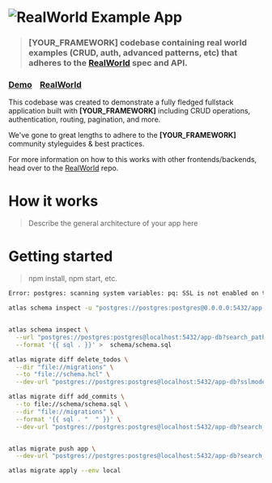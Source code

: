 # ![RealWorld Example App](logo.png)

> ### [YOUR_FRAMEWORK] codebase containing real world examples (CRUD, auth, advanced patterns, etc) that adheres to the [RealWorld](https://github.com/gothinkster/realworld) spec and API.


### [Demo](https://demo.realworld.io/)&nbsp;&nbsp;&nbsp;&nbsp;[RealWorld](https://github.com/gothinkster/realworld)


This codebase was created to demonstrate a fully fledged fullstack application built with **[YOUR_FRAMEWORK]** including CRUD operations, authentication, routing, pagination, and more.

We've gone to great lengths to adhere to the **[YOUR_FRAMEWORK]** community styleguides & best practices.

For more information on how to this works with other frontends/backends, head over to the [RealWorld](https://github.com/gothinkster/realworld) repo.


# How it works

> Describe the general architecture of your app here

# Getting started

> npm install, npm start, etc.

```bash
Error: postgres: scanning system variables: pq: SSL is not enabled on the server

atlas schema inspect -u "postgres://postgres:postgres@0.0.0.0:5432/app-db?sslmode=disable"


atlas schema inspect \
  --url "postgres://postgres:postgres@localhost:5432/app-db?search_path=public&sslmode=disable" \
  --format '{{ sql . }}' >  schema/schema.sql

atlas migrate diff delete_todos \
  --dir "file://migrations" \
  --to "file://schema.hcl" \
  --dev-url "postgres://postgres:postgres@localhost:5432/app-db?sslmode=disable"

atlas migrate diff add_commits \
  --to file://schema/schema.sql \
  --dir "file://migrations" \
  --format '{{ sql . "  " }}' \
  --dev-url "postgres://postgres:postgres@localhost:5432/app-db?search_path=public&sslmode=disable"


atlas migrate push app \
  --dev-url "postgres://postgres:postgres@localhost:5432/app-db?search_path=public&sslmode=disable"

atlas migrate apply --env local

```
